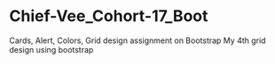 # Chief-Vee_Cohort-17_Boot
Cards, Alert, Colors, Grid design assignment on Bootstrap
My 4th grid design using bootstrap
